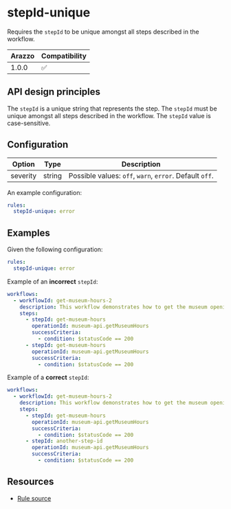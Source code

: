 # stepId-unique

Requires the `stepId` to be unique amongst all steps described in the workflow.

| Arazzo | Compatibility |
| ------ | ------------- |
| 1.0.0  | ✅            |

## API design principles

The `stepId` is a unique string that represents the step.
The `stepId` must be unique amongst all steps described in the workflow.
The `stepId` value is case-sensitive.

## Configuration

| Option   | Type   | Description                                             |
| -------- | ------ | ------------------------------------------------------- |
| severity | string | Possible values: `off`, `warn`, `error`. Default `off`. |

An example configuration:

```yaml
rules:
  stepId-unique: error
```

## Examples

Given the following configuration:

```yaml
rules:
  stepId-unique: error
```

Example of an **incorrect** `stepId`:

```yaml Incorrect example
workflows:
  - workflowId: get-museum-hours-2
    description: This workflow demonstrates how to get the museum opening hours and buy tickets.
    steps:
      - stepId: get-museum-hours
        operationId: museum-api.getMuseumHours
        successCriteria:
          - condition: $statusCode == 200
      - stepId: get-museum-hours
        operationId: museum-api.getMuseumHours
        successCriteria:
          - condition: $statusCode == 200
```

Example of a **correct** `stepId`:

```yaml Correct example
workflows:
  - workflowId: get-museum-hours-2
    description: This workflow demonstrates how to get the museum opening hours and buy tickets.
    steps:
      - stepId: get-museum-hours
        operationId: museum-api.getMuseumHours
        successCriteria:
          - condition: $statusCode == 200
      - stepId: another-step-id
        operationId: museum-api.getMuseumHours
        successCriteria:
          - condition: $statusCode == 200
```

## Resources

- [Rule source](https://github.com/Redocly/redocly-cli/blob/main/packages/core/src/rules/arazzo/stepId-unique.ts)
